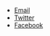 + [Email](http://www.smallvictori.es)
+ [Twitter](http://www.smallvictori.es)
+ [Facebook](http://www.smallvictori.es)